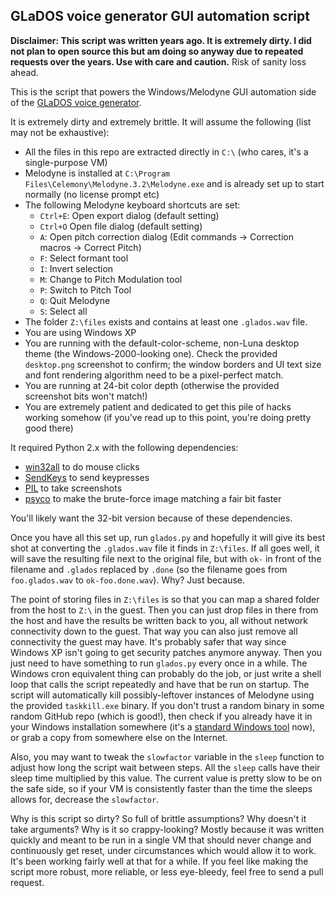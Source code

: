 GLaDOS voice generator GUI automation script
--------------------------------------------

**Disclaimer: This script was written years ago. It is extremely dirty. I did not plan to open source this but am doing so anyway due to repeated requests over the years. Use with care and caution.** Risk of sanity loss ahead.

This is the script that powers the Windows/Melodyne GUI automation side of the [GLaDOS voice generator].

It is extremely dirty and extremely brittle. It will assume the following (list may not be exhaustive):

  * All the files in this repo are extracted directly in `C:\` (who cares, it's a single-purpose VM)
  * Melodyne is installed at `C:\Program Files\Celemony\Melodyne.3.2\Melodyne.exe` and is already set up to start normally (no license prompt etc)
  * The following Melodyne keyboard shortcuts are set:
    * `Ctrl+E`: Open export dialog (default setting)
    * `Ctrl+O` Open file dialog (default setting)
    * `A`: Open pitch correction dialog (Edit commands -> Correction macros -> Correct Pitch)
    * `F`: Select formant tool
    * `I`: Invert selection
    * `M`: Change to Pitch Modulation tool
    * `P`: Switch to Pitch Tool
    * `Q`: Quit Melodyne
    * `S`: Select all
  * The folder `Z:\files` exists and contains at least one `.glados.wav` file.
  * You are using Windows XP
  * You are running with the default-color-scheme, non-Luna desktop theme (the Windows-2000-looking one). Check the provided `desktop.png` screenshot to confirm; the window borders and UI text size and font rendering algorithm need to be a pixel-perfect match.
  * You are running at 24-bit color depth (otherwise the provided screenshot bits won't match!)
  * You are extremely patient and dedicated to get this pile of hacks working somehow (if you've read up to this point, you're doing pretty good there)

It required Python 2.x with the following dependencies:

  * [win32all] to do mouse clicks
  * [SendKeys] to send keypresses
  * [PIL] to take screenshots
  * [psyco] to make the brute-force image matching a fair bit faster

You'll likely want the 32-bit version because of these dependencies.

Once you have all this set up, run `glados.py` and hopefully it will give its best shot at converting the `.glados.wav` file it finds in `Z:\files`. If all goes well, it will save the resulting file next to the original file, but with `ok-` in front of the filename and `.glados` replaced by `.done` (so the filename goes from `foo.glados.wav` to `ok-foo.done.wav`). Why? Just because.

The point of storing files in `Z:\files` is so that you can map a shared folder from the host to `Z:\` in the guest. Then you can just drop files in there from the host and have the results be written back to you, all without network connectivity down to the guest. That way you can also just remove all connectivity the guest may have. It's probably safer that way since Windows XP isn't going to get security patches anymore anyway. Then you just need to have something to run `glados.py` every once in a while. The Windows cron equivalent thing can probably do the job, or just write a shell loop that calls the script repeatedly and have that be run on startup. The script will automatically kill possibly-leftover instances of Melodyne using the provided `taskkill.exe` binary. If you don't trust a random binary in some random GitHub repo (which is good!), then check if you already have it in your Windows installation somewhere (it's a [standard Windows tool][taskkill.exe] now), or grab a copy from somewhere else on the Internet.

Also, you may want to tweak the `slowfactor` variable in the `sleep` function to adjust how long the script wait between steps. All the `sleep` calls have their sleep time multiplied by this value. The current value is pretty slow to be on the safe side, so if your VM is consistently faster than the time the sleeps allows for, decrease the `slowfactor`.

Why is this script so dirty? So full of brittle assumptions? Why doesn't it take arguments? Why is it so crappy-looking? Mostly because it was written quickly and meant to be run in a single VM that should never change and continuously get reset, under circumstances which would allow it to work. It's been working fairly well at that for a while. If you feel like making the script more robust, more reliable, or less eye-bleedy, feel free to send a pull request.

[GLaDOS voice generator]: http://glados.biringa.com/
[win32all]: https://sourceforge.net/projects/pywin32/
[SendKeys]: https://pypi.python.org/pypi/SendKeys/0.3
[PIL]: http://www.pythonware.com/products/pil/
[psyco]: http://psyco.sourceforge.net/
[taskkill.exe]: https://www.microsoft.com/resources/documentation/windows/xp/all/proddocs/en-us/taskkill.mspx

